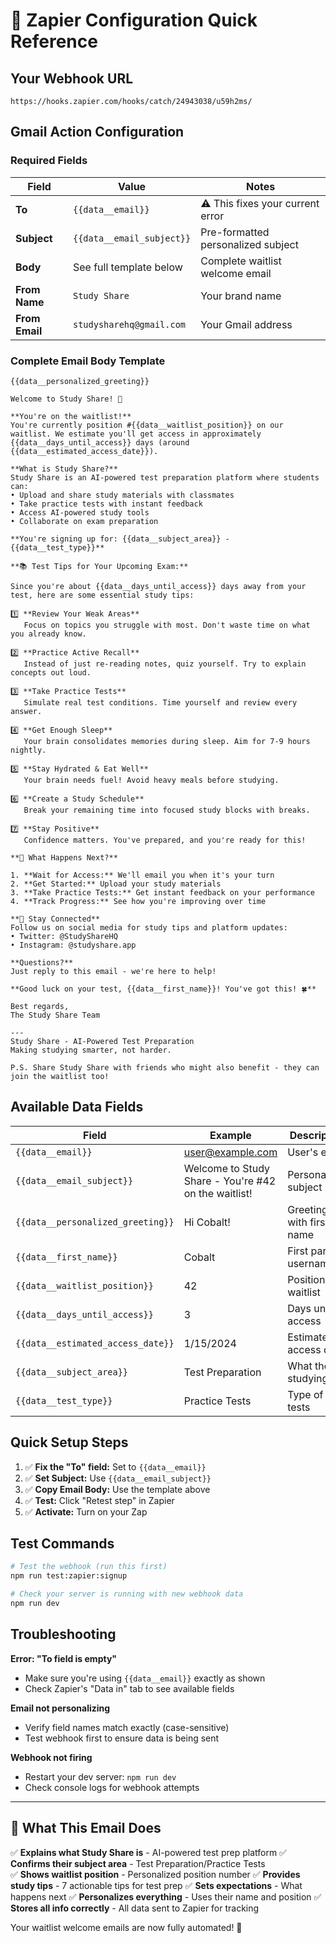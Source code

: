 # 🚀 Zapier Configuration Quick Reference

## Your Webhook URL
```
https://hooks.zapier.com/hooks/catch/24943038/u59h2ms/
```

## Gmail Action Configuration

### Required Fields
| Field | Value | Notes |
|-------|-------|-------|
| **To** | `{{data__email}}` | ⚠️ This fixes your current error |
| **Subject** | `{{data__email_subject}}` | Pre-formatted personalized subject |
| **Body** | See full template below | Complete waitlist welcome email |
| **From Name** | `Study Share` | Your brand name |
| **From Email** | `studysharehq@gmail.com` | Your Gmail address |

### Complete Email Body Template
```
{{data__personalized_greeting}}

Welcome to Study Share! 🎉

**You're on the waitlist!**
You're currently position #{{data__waitlist_position}} on our waitlist. We estimate you'll get access in approximately {{data__days_until_access}} days (around {{data__estimated_access_date}}).

**What is Study Share?**
Study Share is an AI-powered test preparation platform where students can:
• Upload and share study materials with classmates
• Take practice tests with instant feedback
• Access AI-powered study tools
• Collaborate on exam preparation

**You're signing up for: {{data__subject_area}} - {{data__test_type}}**

**📚 Test Tips for Your Upcoming Exam:**

Since you're about {{data__days_until_access}} days away from your test, here are some essential study tips:

1️⃣ **Review Your Weak Areas**
   Focus on topics you struggle with most. Don't waste time on what you already know.

2️⃣ **Practice Active Recall**
   Instead of just re-reading notes, quiz yourself. Try to explain concepts out loud.

3️⃣ **Take Practice Tests**
   Simulate real test conditions. Time yourself and review every answer.

4️⃣ **Get Enough Sleep**
   Your brain consolidates memories during sleep. Aim for 7-9 hours nightly.

5️⃣ **Stay Hydrated & Eat Well**
   Your brain needs fuel! Avoid heavy meals before studying.

6️⃣ **Create a Study Schedule**
   Break your remaining time into focused study blocks with breaks.

7️⃣ **Stay Positive**
   Confidence matters. You've prepared, and you're ready for this!

**🎯 What Happens Next?**

1. **Wait for Access:** We'll email you when it's your turn
2. **Get Started:** Upload your study materials
3. **Take Practice Tests:** Get instant feedback on your performance
4. **Track Progress:** See how you're improving over time

**📱 Stay Connected**
Follow us on social media for study tips and platform updates:
• Twitter: @StudyShareHQ
• Instagram: @studyshare.app

**Questions?**
Just reply to this email - we're here to help!

**Good luck on your test, {{data__first_name}}! You've got this! 🍀**

Best regards,
The Study Share Team

---
Study Share - AI-Powered Test Preparation
Making studying smarter, not harder.

P.S. Share Study Share with friends who might also benefit - they can join the waitlist too!
```

## Available Data Fields

| Field | Example | Description |
|-------|---------|-------------|
| `{{data__email}}` | user@example.com | User's email |
| `{{data__email_subject}}` | Welcome to Study Share - You're #42 on the waitlist! | Personalized subject |
| `{{data__personalized_greeting}}` | Hi Cobalt! | Greeting with first name |
| `{{data__first_name}}` | Cobalt | First part of username |
| `{{data__waitlist_position}}` | 42 | Position on waitlist |
| `{{data__days_until_access}}` | 3 | Days until access |
| `{{data__estimated_access_date}}` | 1/15/2024 | Estimated access date |
| `{{data__subject_area}}` | Test Preparation | What they're studying |
| `{{data__test_type}}` | Practice Tests | Type of tests |

## Quick Setup Steps

1. ✅ **Fix the "To" field:** Set to `{{data__email}}`
2. ✅ **Set Subject:** Use `{{data__email_subject}}`
3. ✅ **Copy Email Body:** Use the template above
4. ✅ **Test:** Click "Retest step" in Zapier
5. ✅ **Activate:** Turn on your Zap

## Test Commands

```bash
# Test the webhook (run this first)
npm run test:zapier:signup

# Check your server is running with new webhook data
npm run dev
```

## Troubleshooting

**Error: "To field is empty"**
- Make sure you're using `{{data__email}}` exactly as shown
- Check Zapier's "Data in" tab to see available fields

**Email not personalizing**
- Verify field names match exactly (case-sensitive)
- Test webhook first to ensure data is being sent

**Webhook not firing**
- Restart your dev server: `npm run dev`
- Check console logs for webhook attempts

---

## 🎯 What This Email Does

✅ **Explains what Study Share is** - AI-powered test prep platform
✅ **Confirms their subject area** - Test Preparation/Practice Tests  
✅ **Shows waitlist position** - Personalized position number
✅ **Provides study tips** - 7 actionable tips for test prep
✅ **Sets expectations** - What happens next
✅ **Personalizes everything** - Uses their name and position
✅ **Stores all info correctly** - All data sent to Zapier for tracking

Your waitlist welcome emails are now fully automated! 🚀
